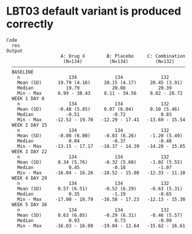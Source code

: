 # LBT03 default variant is produced correctly

    Code
      res
    Output
                        A: Drug X        B: Placebo     C: Combination
                         (N=134)          (N=134)          (N=132)    
      ————————————————————————————————————————————————————————————————
      BASELINE                                                        
        n                  134              134              132      
        Mean (SD)      19.79 (4.16)     20.15 (4.17)     20.45 (3.91) 
        Median            19.79            20.08            20.39     
        Min - Max      6.99 - 30.43     8.11 - 34.56     8.82 - 28.72 
      WEEK 1 DAY 8                                                    
        n                  134              134              132      
        Mean (SD)      -0.48 (5.85)     0.07 (6.04)      0.10 (5.46)  
        Median            -0.51            -0.72             0.03     
        Min - Max     -12.52 - 19.70   -12.29 - 17.41   -13.69 - 15.54
      WEEK 2 DAY 15                                                   
        n                  134              134              132      
        Mean (SD)      -0.08 (6.00)     -0.03 (6.26)     -1.20 (5.49) 
        Median             0.04            -0.37            -0.48     
        Min - Max     -13.15 - 17.17   -18.37 - 14.39   -14.28 - 15.65
      WEEK 3 DAY 22                                                   
        n                  134              134              132      
        Mean (SD)      0.34 (5.76)      -0.32 (5.60)     -1.02 (5.55) 
        Median             0.45            -0.18            -1.07     
        Min - Max     -16.04 - 16.26   -18.52 - 15.00   -12.33 - 11.10
      WEEK 4 DAY 29                                                   
        n                  134              134              132      
        Mean (SD)      0.57 (6.51)      -0.52 (6.29)     -0.63 (5.31) 
        Median             0.35            -1.19            -0.65     
        Min - Max     -17.00 - 18.79   -16.58 - 17.23   -12.13 - 15.30
      WEEK 5 DAY 36                                                   
        n                  134              134              132      
        Mean (SD)      0.63 (6.05)      -0.29 (6.31)     -0.46 (5.57) 
        Median             0.93             0.73            -0.99     
        Min - Max     -16.03 - 16.09   -19.04 - 12.64   -15.62 - 16.61


